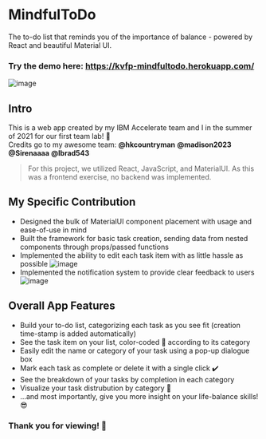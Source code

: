 # MindfulToDo
The to-do list that reminds you of the importance of balance - powered by React and beautiful Material UI.

### Try the demo here: https://kvfp-mindfultodo.herokuapp.com/
![image](https://user-images.githubusercontent.com/20621545/125178468-0466ef00-e19a-11eb-885e-e5c58db911d4.png)


## Intro
This is a web app created by my IBM Accelerate team and I in the summer of 2021 for our first team lab! 🎉<br /> 
Credits go to my awesome team: **@hkcountryman** **@madison2023** **@Sirenaaaa** **@lbrad543**<br /> 

> For this project, we utilized React, JavaScript, and MaterialUI. As this was a frontend exercise, no backend was implemented.

## My Specific Contribution
+ Designed the bulk of MaterialUI component placement with usage and ease-of-use in mind
+ Built the framework for basic task creation, sending data from nested components through props/passed functions
+ Implemented the ability to edit each task item with as little hassle as possible ![image](https://user-images.githubusercontent.com/20621545/125178902-e69b8900-e19d-11eb-81fc-e01e000e926f.png)
+ Implemented the notification system to provide clear feedback to users ![image](https://user-images.githubusercontent.com/20621545/125178917-0e8aec80-e19e-11eb-96c9-e6152a6b4d57.png)


## Overall App Features
+ Build your to-do list, categorizing each task as you see fit (creation time-stamp is added automatically)
+ See the task item on your list, color-coded 🎨 according to its category
+ Easily edit the name or category of your task using a pop-up dialogue box
+ Mark each task as complete or delete it with a single click ✔️
+ See the breakdown of your tasks by completion in each category
+ Visualize your task distrubution by category 💭
+ ...and most importantly, give you more insight on your life-balance skills! 😎

### Thank you for viewing! 🙏
